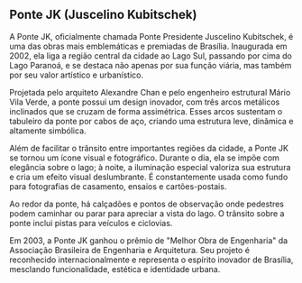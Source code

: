## Ponte JK (Juscelino Kubitschek)

A Ponte JK, oficialmente chamada Ponte Presidente Juscelino Kubitschek, é uma das obras mais emblemáticas e premiadas de Brasília. Inaugurada em 2002, ela liga a região central da cidade ao Lago Sul, passando por cima do Lago Paranoá, e se destaca não apenas por sua função viária, mas também por seu valor artístico e urbanístico.

Projetada pelo arquiteto Alexandre Chan e pelo engenheiro estrutural Mário Vila Verde, a ponte possui um design inovador, com três arcos metálicos inclinados que se cruzam de forma assimétrica. Esses arcos sustentam o tabuleiro da ponte por cabos de aço, criando uma estrutura leve, dinâmica e altamente simbólica.

Além de facilitar o trânsito entre importantes regiões da cidade, a Ponte JK se tornou um ícone visual e fotográfico. Durante o dia, ela se impõe com elegância sobre o lago; à noite, a iluminação especial valoriza sua estrutura e cria um efeito visual deslumbrante. É constantemente usada como fundo para fotografias de casamento, ensaios e cartões-postais.

Ao redor da ponte, há calçadões e pontos de observação onde pedestres podem caminhar ou parar para apreciar a vista do lago. O trânsito sobre a ponte inclui pistas para veículos e ciclovias.

Em 2003, a Ponte JK ganhou o prêmio de "Melhor Obra de Engenharia" da Associação Brasileira de Engenharia e Arquitetura. Seu projeto é reconhecido internacionalmente e representa o espírito inovador de Brasília, mesclando funcionalidade, estética e identidade urbana.